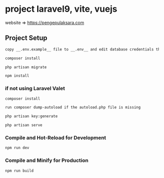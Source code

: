 # project laravel9, vite, vuejs

website => https://pengepulaksara.com

## Project Setup

```sh
copy __.env.example__ file to __.env__ and edit database credentials there
```

```sh
composer install
```

```sh
php artisan migrate
```

```sh
npm install
```

### if not using Laravel Valet

```sh
composer install
```

```sh
run composer dump-autoload if the autoload.php file is missing
```

```sh
php artisan key:generate
```

```sh
php artisan serve
```

### Compile and Hot-Reload for Development

```sh
npm run dev
```

### Compile and Minify for Production

```sh
npm run build
```
